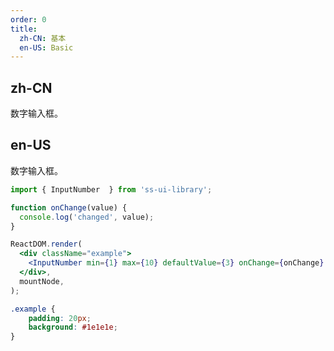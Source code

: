 ```yaml
---
order: 0
title:
  zh-CN: 基本
  en-US: Basic
---
```


## zh-CN

数字输入框。

## en-US

数字输入框。

```jsx
import { InputNumber  } from 'ss-ui-library';

function onChange(value) {
  console.log('changed', value);
}

ReactDOM.render(
  <div className="example">
    <InputNumber min={1} max={10} defaultValue={3} onChange={onChange} />
  </div>,
  mountNode,
);
```
```css
.example {
    padding: 20px;
    background: #1e1e1e;
}
```
